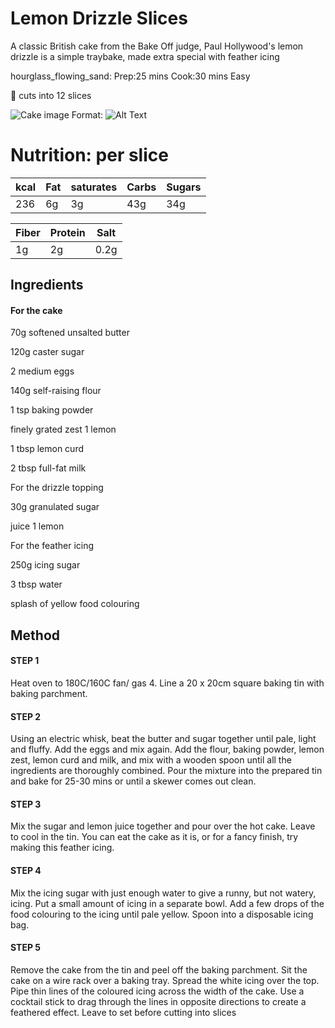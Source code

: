 # **Lemon Drizzle Slices**

A classic British cake from the Bake Off judge, Paul Hollywood's lemon drizzle is a simple traybake, made extra special with feather icing

 hourglass_flowing_sand: Prep:25 mins 
 Cook:30 mins  Easy

:knife: cuts into 12 slices

 
![Cake image](https://images.immediate.co.uk/production/volatile/sites/30/2020/08/lemon-drizzle-slices-ef377c7.jpg?quality=90&webp=true&resize=300,272 )
Format: ![Alt Text](url) 


# **Nutrition: per slice**

kcal|Fat|saturates|Carbs|Sugars|
----|---|---------|-----|------|
236 |6g |3g       |43g  |34g   |

Fiber|Protein|Salt|
-----|-------|----|
1g   |2g     |0.2g|

## **Ingredients**

#### For the cake

70g softened unsalted butter

120g caster sugar

2 medium eggs

140g self-raising flour

1 tsp baking powder

finely grated zest 1 lemon

1 tbsp lemon curd

2 tbsp full-fat milk

For the drizzle topping

30g granulated sugar

juice 1 lemon

For the feather icing

250g icing sugar

3 tbsp water

splash of yellow food colouring

## **Method**

#### STEP 1
Heat oven to 180C/160C fan/ gas 4. Line a 20 x 20cm square baking tin with baking parchment.

#### STEP 2
Using an electric whisk, beat the butter and sugar together until pale, light and fluffy. Add the eggs and mix again. Add the flour, baking powder, lemon zest, lemon curd and milk, and mix with a wooden spoon until all the ingredients are thoroughly combined. Pour the mixture into the prepared tin and bake for 25-30 mins or until a skewer comes out clean.

#### STEP 3
Mix the sugar and lemon juice together and pour over the hot cake. Leave to cool in the tin. You can eat the cake as it is, or for a fancy finish, try making this feather icing.

#### STEP 4
Mix the icing sugar with just enough water to give a runny, but not watery, icing. Put a small amount of icing in a separate bowl. Add a few drops of the food colouring to the icing until pale yellow. Spoon into a disposable icing bag.

#### STEP 5
Remove the cake from the tin and peel off the baking parchment. Sit the cake on a wire rack over a baking tray. Spread the white icing over the top. Pipe thin lines of the coloured icing across the width of the cake. Use a cocktail stick to drag through the lines in opposite directions to create a feathered effect. Leave to set before cutting into slices




